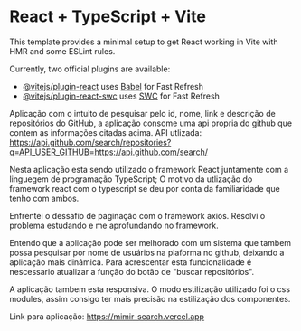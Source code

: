 # React + TypeScript + Vite

This template provides a minimal setup to get React working in Vite with HMR and some ESLint rules.

Currently, two official plugins are available:

- [@vitejs/plugin-react](https://github.com/vitejs/vite-plugin-react/blob/main/packages/plugin-react/README.md) uses [Babel](https://babeljs.io/) for Fast Refresh
- [@vitejs/plugin-react-swc](https://github.com/vitejs/vite-plugin-react-swc) uses [SWC](https://swc.rs/) for Fast Refresh

Aplicação com o intuito de pesquisar pelo id, nome, link e descrição de repositórios do GitHub,
a aplicação consome uma api propria do github que contem as informações citadas acima.
API utlizada: https://api.github.com/search/repositories?q=API_USER_GITHUB=https://api.github.com/search/

Nesta aplicação esta sendo utilizado o framework React juntamente com a linguegem de programação TypeScript;
O motivo da utlização do framework react com o typescript se deu por conta da familiaridade que tenho com ambos.

Enfrentei o dessafio de paginação com o framework axios.
Resolvi o problema estudando e me aprofundando no framework.

Entendo que a aplicação pode ser melhorado com um sistema que tambem possa pesquisar por nome de usuários 
na plaforma no github, deixando a aplicação mais dinâmica.
Para acrescentar esta funcionalidade é nescessario atualizar a função do botão de "buscar repositórios".

A aplicação tambem esta responsiva.
O modo estilização utilizado foi o css modules, assim consigo ter mais precisão na estilização dos componentes.

Link para aplicação: https://mimir-search.vercel.app







